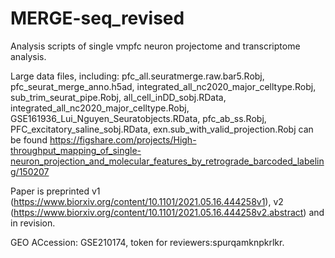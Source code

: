 # MERGE-seq_revised

Analysis scripts of single vmpfc neuron projectome and transcriptome analysis.

Large data files, including:
pfc_all.seuratmerge.raw.bar5.Robj, pfc_seurat_merge_anno.h5ad, integrated_all_nc2020_major_celltype.Robj, sub_trim_seurat_pipe.Robj, all_cell_inDD_sobj.RData, integrated_all_nc2020_major_celltype.Robj, GSE161936_Lui_Nguyen_Seuratobjects.RData, pfc_ab_ss.Robj, PFC_excitatory_saline_sobj.RData, exn.sub_with_valid_projection.Robj
can be found https://figshare.com/projects/High-throughput_mapping_of_single-neuron_projection_and_molecular_features_by_retrograde_barcoded_labeling/150207

Paper is preprinted v1 (https://www.biorxiv.org/content/10.1101/2021.05.16.444258v1), v2 (https://www.biorxiv.org/content/10.1101/2021.05.16.444258v2.abstract) and in revision.

GEO ACcession: GSE210174, token for reviewers:spurqamknpkrlkr.
